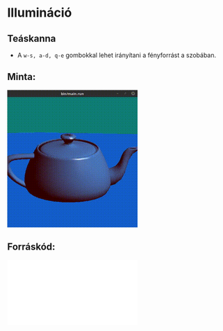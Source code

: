 # Illumináció

## Teáskanna

- A ```w-s, a-d, q-e``` gombokkal lehet irányítani a fényforrást a szobában.

## Minta:

![f pic](./f.gif "f gif")

## Forráskód:

![main.cpp](./main.cpp "code")